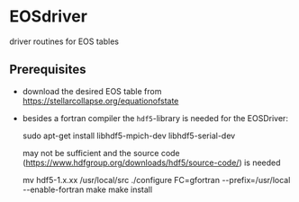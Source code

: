 # EOSdriver
driver routines for EOS tables

## Prerequisites
- download the desired EOS table from https://stellarcollapse.org/equationofstate
- besides a fortran compiler the `hdf5`-library is needed for the EOSDriver:

    sudo apt-get install libhdf5-mpich-dev libhdf5-serial-dev

  may not be sufficient and the source code (https://www.hdfgroup.org/downloads/hdf5/source-code/) is needed 

    mv hdf5-1.x.xx /usr/local/src
    ./configure FC=gfortran --prefix=/usr/local --enable-fortran
    make
    make install

